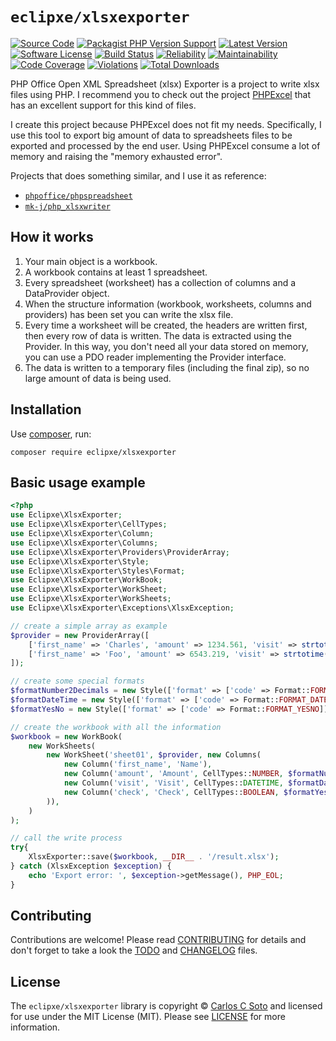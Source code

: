 # `eclipxe/xlsxexporter`

[![Source Code][badge-source]][source]
[![Packagist PHP Version Support][badge-php-version]][php-version]
[![Latest Version][badge-release]][release]
[![Software License][badge-license]][license]
[![Build Status][badge-build]][build]
[![Reliability][badge-reliability]][reliability]
[![Maintainability][badge-maintainability]][maintainability]
[![Code Coverage][badge-coverage]][coverage]
[![Violations][badge-violations]][violations]
[![Total Downloads][badge-downloads]][downloads]

PHP Office Open XML Spreadsheet (xlsx) Exporter is a project to write xlsx files using PHP.
I recommend you to check out the project [PHPExcel](https://github.com/PHPOffice/PHPExcel)
that has an excellent support for this kind of files.

I create this project because PHPExcel does not fit my needs.
Specifically, I use this tool to export big amount of data to spreadsheets
files to be exported and processed by the end user.
Using PHPExcel consume a lot of memory and raising the "memory exhausted error".

Projects that does something similar, and I use it as reference:

 - [`phpoffice/phpspreadsheet`](https://github.com/PHPOffice/PhpSpreadsheet)
 - [`mk-j/php_xlsxwriter`](https://github.com/mk-j/PHP_XLSXWriter)

## How it works

1. Your main object is a workbook.
2. A workbook contains at least 1 spreadsheet.
3. Every spreadsheet (worksheet) has a collection of columns and a DataProvider object.
4. When the structure information (workbook, worksheets, columns and providers) has been set you can write the xlsx file.
5. Every time a worksheet will be created, the headers are written first, then every row of data is written. The data is extracted using the Provider. In this way, you don't need all your data stored on memory, you can use a PDO reader implementing the Provider interface.
6. The data is written to a temporary files (including the final zip), so no large amount of data is being used.

## Installation

Use [composer](https://getcomposer.org/), run:
 
```shell
composer require eclipxe/xlsxexporter
```

## Basic usage example

```php
<?php
use Eclipxe\XlsxExporter;
use Eclipxe\XlsxExporter\CellTypes;
use Eclipxe\XlsxExporter\Column;
use Eclipxe\XlsxExporter\Columns;
use Eclipxe\XlsxExporter\Providers\ProviderArray;
use Eclipxe\XlsxExporter\Style;
use Eclipxe\XlsxExporter\Styles\Format;
use Eclipxe\XlsxExporter\WorkBook;
use Eclipxe\XlsxExporter\WorkSheet;
use Eclipxe\XlsxExporter\WorkSheets;
use Eclipxe\XlsxExporter\Exceptions\XlsxException;

// create a simple array as example
$provider = new ProviderArray([
    ['first_name' => 'Charles', 'amount' => 1234.561, 'visit' => strtotime('2014-01-13 13:14:15'), 'check' => 1],
    ['first_name' => 'Foo', 'amount' => 6543.219, 'visit' => strtotime('2014-12-31 23:59:59'), 'check' => 0],
]);

// create some special formats
$formatNumber2Decimals = new Style(['format' => ['code' => Format::FORMAT_COMMA_2DECS]]);
$formatDateTime = new Style(['format' => ['code' => Format::FORMAT_DATE_YMDHM]]);
$formatYesNo = new Style(['format' => ['code' => Format::FORMAT_YESNO]]);

// create the workbook with all the information
$workbook = new WorkBook(
    new WorkSheets(
        new WorkSheet('sheet01', $provider, new Columns(
            new Column('first_name', 'Name'),
            new Column('amount', 'Amount', CellTypes::NUMBER, $formatNumber2Decimals),
            new Column('visit', 'Visit', CellTypes::DATETIME, $formatDateTime),
            new Column('check', 'Check', CellTypes::BOOLEAN, $formatYesNo),
        )),
    )
);

// call the write process
try{
    XlsxExporter::save($workbook, __DIR__ . '/result.xlsx');
} catch (XlsxException $exception) {
    echo 'Export error: ', $exception->getMessage(), PHP_EOL;
}
```

## Contributing

Contributions are welcome! Please read [CONTRIBUTING][] for details
and don't forget to take a look the [TODO][] and [CHANGELOG][] files.

## License

The `eclipxe/xlsxexporter` library is copyright © [Carlos C Soto](https://eclipxe.com.mx/)
and licensed for use under the MIT License (MIT). Please see [LICENSE][] for more information.

[contributing]: https://github.com/eclipxe13/XlsxExporter/blob/main/CONTRIBUTING.md
[changelog]: https://github.com/eclipxe13/XlsxExporter/blob/main/docs/CHANGELOG.md
[todo]: https://github.com/eclipxe13/XlsxExporter/blob/main/docs/TODO.md

[source]: https://github.com/eclipxe13/XlsxExporter
[php-version]: https://packagist.org/packages/eclipxe/xlsxexporter
[release]: https://github.com/eclipxe13/XlsxExporter/releases
[license]: https://github.com/eclipxe13/XlsxExporter/blob/main/LICENSE
[build]: https://github.com/eclipxe13/XlsxExporter/actions/workflows/build.yml?query=branch:main
[reliability]:https://sonarcloud.io/component_measures?id=eclipxe13_XLSXExporter&metric=Reliability
[maintainability]: https://sonarcloud.io/component_measures?id=eclipxe13_XLSXExporter&metric=Maintainability
[coverage]: https://sonarcloud.io/component_measures?id=eclipxe13_XLSXExporter&metric=Coverage
[violations]: https://sonarcloud.io/project/issues?id=eclipxe13_XLSXExporter&resolved=false
[downloads]: https://packagist.org/packages/eclipxe/xlsxexporter

[badge-source]: http://img.shields.io/badge/source-eclipxe13/XlsxExporter-blue?logo=github
[badge-php-version]: https://img.shields.io/packagist/php-v/eclipxe/xlsxexporter?logo=php
[badge-release]: https://img.shields.io/github/release/eclipxe13/XlsxExporter?logo=git
[badge-license]: https://img.shields.io/github/license/eclipxe13/XlsxExporter?logo=open-source-initiative
[badge-build]: https://img.shields.io/github/actions/workflow/status/eclipxe13/XlsxExporter/build.yml?branch=main&logo=github-actions
[badge-reliability]: https://sonarcloud.io/api/project_badges/measure?project=eclipxe13_XLSXExporter&metric=reliability_rating
[badge-maintainability]: https://sonarcloud.io/api/project_badges/measure?project=eclipxe13_XLSXExporter&metric=sqale_rating
[badge-coverage]: https://img.shields.io/sonar/coverage/eclipxe13_XLSXExporter/main?logo=sonarqubecloud&server=https%3A%2F%2Fsonarcloud.io
[badge-violations]: https://img.shields.io/sonar/violations/eclipxe13_XLSXExporter/main?format=long&logo=sonarqubecloud&server=https%3A%2F%2Fsonarcloud.io
[badge-downloads]: https://img.shields.io/packagist/dt/eclipxe/xlsxexporter?logo=packagist
